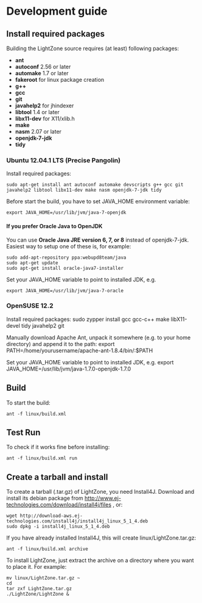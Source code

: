# Development guide

## Install required packages
Building the LightZone source requires (at least) following packages:
- __ant__
- __autoconf__ 2.56 or later
- __automake__ 1.7 or later
- __fakeroot__ for linux package creation
- __g++__
- __gcc__
- __git__
- __javahelp2__ for jhindexer
- __libtool__ 1.4 or later
- __libx11-dev__ for X11/xlib.h
- __make__
- __nasm__ 2.07 or later
- __openjdk-7-jdk__
- __tidy__

### Ubuntu 12.04.1 LTS (Precise Pangolin)
Install required packages:

    sudo apt-get install ant autoconf automake devscripts g++ gcc git javahelp2 libtool libx11-dev make nasm openjdk-7-jdk tidy

Before start the build, you have to set JAVA_HOME environment variable:

    export JAVA_HOME=/usr/lib/jvm/java-7-openjdk

#### If you prefer Oracle Java to OpenJDK
You can use __Oracle Java JRE version 6, 7, or 8__ instead of openjdk-7-jdk.
Easiest way to setup one of these is, for example:

    sudo add-apt-repository ppa:webupd8team/java
    sudo apt-get update
    sudo apt-get install oracle-java7-installer

Set your JAVA_HOME variable to point to installed JDK, e.g.

    export JAVA_HOME=/usr/lib/jvm/java-7-oracle

### OpenSUSE 12.2
Install required packages:
    sudo zypper install gcc gcc-c++ make libX11-devel tidy javahelp2 git

Manually download Apache Ant, unpack it somewhere (e.g. to your home directory) and append it to the path:
    export PATH=/home/yourusername/apache-ant-1.8.4/bin/:$PATH

Set your JAVA_HOME variable to point to installed JDK, e.g.
    export JAVA_HOME=/usr/lib/jvm/java-1.7.0-openjdk-1.7.0

## Build
To start the build:

    ant -f linux/build.xml

## Test Run
To check if it works fine before installing:

    ant -f linux/build.xml run

## Create a tarball and install
To create a tarball (.tar.gz) of LightZone, you need Install4J.
Download and install its debian package from
http://www.ej-technologies.com/download/install4j/files
, or:

    wget http://download-aws.ej-technologies.com/install4j/install4j_linux_5_1_4.deb
    sudo dpkg -i install4j_linux_5_1_4.deb

If you have already installed Install4J, this will create linux/LightZone.tar.gz:

    ant -f linux/build.xml archive

To install LightZone, just extract the archive on a directory where you want to place it.
For example:

    mv linux/LightZone.tar.gz ~
    cd
    tar zxf LightZone.tar.gz
    ./LightZone/LightZone &

